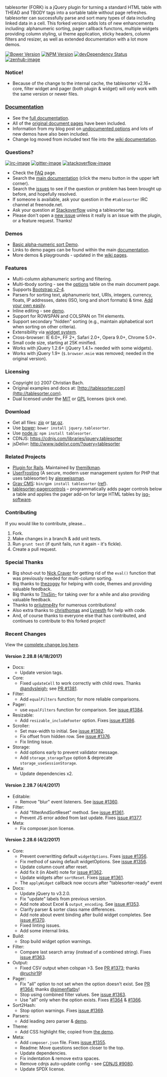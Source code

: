 tablesorter (FORK) is a jQuery plugin for turning a standard HTML table with THEAD and TBODY tags into a sortable table without page refreshes. tablesorter can successfully parse and sort many types of data including linked data in a cell. This forked version adds lots of new enhancements including: alphanumeric sorting, pager callback functons, multiple widgets providing column styling, ui theme application, sticky headers, column filters and resizer, as well as extended documentation with a lot more demos.

[![Bower Version][bower-image]][bower-url] [![NPM Version][npm-image]][npm-url] [![devDependency Status][david-dev-image]][david-dev-url] [![zenhub-image]][zenhub-url]

### Notice!

* Because of the change to the internal cache, the tablesorter v2.16+ core, filter widget and pager (both plugin &amp; widget) will only work with the same version or newer files.

### [Documentation](https://mottie.github.io/tablesorter/docs/)

* See the [full documentation](https://mottie.github.io/tablesorter/docs/).
* All of the [original document pages](http://tablesorter.com/docs/) have been included.
* Information from my blog post on [undocumented options](https://wowmotty.blogspot.com/2011/06/jquery-tablesorter-missing-docs.html) and lots of new demos have also been included.
* Change log moved from included text file into the [wiki documentation](https://github.com/Mottie/tablesorter/wiki/Changes).

### Questions?

[![irc-image]][irc-url] [![gitter-image]][gitter-url] [![stackoverflow-image]][stackoverflow-url]

* Check the [FAQ](https://github.com/Mottie/tablesorter/wiki/FAQ) page.
* Search the [main documentation](https://mottie.github.io/tablesorter/docs/) (click the menu button in the upper left corner).
* Search the [issues](https://github.com/Mottie/tablesorter/issues) to see if the question or problem has been brought up before, and hopefully resolved.
* If someone is available, ask your question in the `#tablesorter` IRC channel at freenode.net.
* Ask your question at [Stackoverflow](https://stackoverflow.com/questions/tagged/tablesorter) using a tablesorter tag.
* Please don't open a [new issue](https://github.com/Mottie/tablesorter/issues) unless it really is an issue with the plugin, or a feature request. Thanks!

### Demos

* [Basic alpha-numeric sort Demo](https://mottie.github.io/tablesorter/).
* Links to demo pages can be found within the main [documentation](https://mottie.github.io/tablesorter/docs/).
* More demos & playgrounds - updated in the [wiki pages](https://github.com/Mottie/tablesorter/wiki).

### Features

* Multi-column alphanumeric sorting and filtering.
* Multi-tbody sorting - see the [options](https://mottie.github.io/tablesorter/docs/index.html#options) table on the main document page.
* Supports [Bootstrap v2-4](https://mottie.github.io/tablesorter/docs/example-option-theme-bootstrap-v3.html).
* Parsers for sorting text, alphanumeric text, URIs, integers, currency, floats, IP addresses, dates (ISO, long and short formats) &amp; time. [Add your own easily](https://mottie.github.io/tablesorter/docs/example-parsers.html).
* Inline editing - see [demo](https://mottie.github.io/tablesorter/docs/example-widget-editable.html).
* Support for ROWSPAN and COLSPAN on TH elements.
* Support secondary "hidden" sorting (e.g., maintain alphabetical sort when sorting on other criteria).
* Extensibility via [widget system](https://mottie.github.io/tablesorter/docs/example-widgets.html).
* Cross-browser: IE 6.0+, FF 2+, Safari 2.0+, Opera 9.0+, Chrome 5.0+.
* Small code size, starting at 25K minified.
* Works with jQuery 1.2.6+ (jQuery 1.4.1+ needed with some widgets).
* Works with jQuery 1.9+ (`$.browser.msie` was removed; needed in the original version).

### Licensing

* Copyright (c) 2007 Christian Bach.
* Original examples and docs at: [http://tablesorter.com](http://tablesorter.com).
* Dual licensed under the [MIT](https://opensource.org/licenses/mit-license.php) or [GPL](https://www.gnu.org/licenses/gpl.html) licenses (pick one).

### Download

* Get all files: [zip](https://github.com/Mottie/tablesorter/archive/master.zip) or [tar.gz](https://github.com/Mottie/tablesorter/archive/master.tar.gz).
* Use [bower](https://bower.io/): `bower install jquery.tablesorter`.
* Use [node.js](https://nodejs.org/): `npm install tablesorter`.
* CDNJS: https://cdnjs.com/libraries/jquery.tablesorter
* jsDelivr: http://www.jsdelivr.com/?query=tablesorter

### Related Projects

* [Plugin for Rails](https://github.com/themilkman/jquery-tablesorter-rails). Maintained by [themilkman](https://github.com/themilkman).
* [UserFrosting](https://github.com/alexweissman/UserFrosting) (A secure, modern user management system for PHP that uses tablesorter) by [alexweissman](https://github.com/alexweissman).
* [Grav CMS](https://getgrav.org/): `bin/gpm install tablesorter` ([ref](https://github.com/Perlkonig/grav-plugin-tablesorter)).
* [tablesorter-pagercontrols](https://github.com/isg-software/tablesorter-pagercontrols) &ndash; programmatically adds pager controls below a table and applies the pager add-on for large HTML tables by [isg-software](https://github.com/isg-software).

### Contributing

If you would like to contribute, please...

1. Fork.
2. Make changes in a branch & add unit tests.
3. Run `grunt test` (if qunit fails, run it again - it's fickle).
4. Create a pull request.

### Special Thanks

* Big shout-out to [Nick Craver](https://github.com/NickCraver) for getting rid of the `eval()` function that was previously needed for multi-column sorting.
* Big thanks to [thezoggy](https://github.com/thezoggy) for helping with code, themes and providing valuable feedback.
* Big thanks to [ThsSin-](https://github.com/TheSin-) for taking over for a while and also providing valuable feedback.
* Thanks to [prijutme4ty](https://github.com/prijutme4ty) for numerous contributions!
* Also extra thanks to [christhomas](https://github.com/christhomas) and [Lynesth](https://github.com/Lynesth) for help with code.
* And, of course thanks to everyone else that has contributed, and continues to contribute to this forked project!

[npm-url]: https://npmjs.org/package/tablesorter
[npm-image]: https://img.shields.io/npm/v/tablesorter.svg
[david-dev-url]: https://david-dm.org/Mottie/tablesorter?type=dev
[david-dev-image]: https://img.shields.io/david/dev/Mottie/tablesorter.svg
[bower-url]: http://bower.io/search/?q=jquery.tablesorter
[bower-image]: https://img.shields.io/bower/v/jquery.tablesorter.svg
[zenhub-url]: https://zenhub.io
[zenhub-image]: https://cdn.rawgit.com/Mottie/tablesorter/master/docs/img/zenhub-badge.svg

[irc-url]: https://kiwiirc.com/client/irc.freenode.net#tablesorter
[irc-image]: https://img.shields.io/badge/irc-%23tablesorter-yellowgreen.svg
[gitter-url]: https://gitter.im/Mottie/tablesorter
[gitter-image]: https://img.shields.io/badge/GITTER-join%20chat-yellowgreen.svg
[stackoverflow-url]: http://stackoverflow.com/questions/tagged/tablesorter
[stackoverflow-image]: https://img.shields.io/badge/stackoverflow-tablesorter-blue.svg

### Recent Changes

View the [complete change log here](https://github.com/Mottie/tablesorter/wiki/Changes).

#### <a name="v2.28.8">Version 2.28.8</a> (4/18/2017)

* Docs:
  * Update version tags.
* Core:
  * Fixed `updateCell` to work correctly with child rows. Thanks [@andysleigh](https://github.com/andysleigh); see [PR #1381](https://github.com/Mottie/tablesorter/pull/1381).
* Filter:
  * Add `equalFilters` function; for more reliable comparisons.
* Pager:
  * use `equalFilters` function for comparison. See [issue #1384](https://github.com/Mottie/tablesorter/issues/1384).
* Resizable:
  * Add `resizable_includeFooter` option. Fixes [issue #1386](https://github.com/Mottie/tablesorter/issues/1386).
* Scroller:
  * Set max-width to initial. See [issue #1382](https://github.com/Mottie/tablesorter/issues/1382).
  * Fix offset from hidden row. See [issue #1376](https://github.com/Mottie/tablesorter/issues/1376).
  * Fix linting issue.
* Storage:
  * Add options early to prevent validator message.
  * Add `storage_storageType` option & deprecate `storage_useSessionStorage`.
* Meta:
  * Update dependencies x2.

#### <a name="v2.28.7">Version 2.28.7</a> (4/4/2017)

* Editable:
  * Remove "blur" event listeners. See [issue #1360](https://github.com/Mottie/tablesorter/issues/1360).
* Filter:
  * Add "filterAndSortReset" method. See [issue #1361](https://github.com/Mottie/tablesorter/issues/1361).
  * Prevent JS error added from last update. Fixes [issue #1377](https://github.com/Mottie/tablesorter/issues/1377).
* Meta:
  * Fix composer.json license.

#### <a name="v2.28.6">Version 2.28.6</a> (4/2/2017)

* Core:
  * Prevent overwritting default `widgetOptions`. Fixes [issue #1356](https://github.com/Mottie/tablesorter/issues/1356).
  * Fix method of saving default widgetOptions. See [issue #1356](https://github.com/Mottie/tablesorter/issues/1356).
  * Update column count after reset.
  * Add fix it (in Abelt) note for [issue #1362](https://github.com/Mottie/tablesorter/issues/1362).
  * Update widgets after `sortReset`. Fixes [issue #1361](https://github.com/Mottie/tablesorter/issues/1361).
  * The `applyWidget` callback now occurs after "tablesorter-ready" event
* Docs:
  * Update jQuery to v3.2.0.
  * Fix "update" labels from previous version.
  * Add note about Excel & `output_encoding`. See [issue #1353](https://github.com/Mottie/tablesorter/issues/1353).
  * Clarify parser & sorter class name differences.
  * Add note about event binding after build widget completes. See [issue #1370](https://github.com/Mottie/tablesorter/issues/1370).
  * Fixed linting issues.
  * Add some internal links.
* Build:
  * Stop build widget option warnings.
* Filter:
  * Compare last search array (instead of a combined string). Fixes [issue #1363](https://github.com/Mottie/tablesorter/issues/1363).
* Output:
  * Fixed CSV output when colspan &gt;3. See [PR #1373](https://github.com/Mottie/tablesorter/pull/1373); thanks [@ruchir19](https://github.com/ruchir19)!
* Pager:
  * Fix "all" option to not set when the option doesn't exist. See [PR #1364](https://github.com/Mottie/tablesorter/pull/1364); thanks [@simenflatby](https://github.com/simenflatby)!
  * Stop using combined filter values. See [issue #1363](https://github.com/Mottie/tablesorter/issues/1363).
  * Use "all" only when the option exists. Fixes [#1364](https://github.com/Mottie/tablesorter/pull/1364) & [#1366](https://github.com/Mottie/tablesorter/issues/1366).
* Sort2Hash:
  * Stop option warnings. Fixes [issue #1369](https://github.com/Mottie/tablesorter/issues/1369).
* Parsers:
  * Add leading zero parser & [demo](https://mottie.github.io/tablesorter/docs/example-parsers-leading-zeros.html).
* Theme:
  * Add CSS highlight file; copied from [the demo](https://mottie.github.io/tablesorter/docs/example-css-highlighting.html).
* Meta:
  * Add `composer.json` file. Fixes [issue #1355](https://github.com/Mottie/tablesorter/issues/1355).
  * Readme: Move questions section closer to the top.
  * Update dependencies.
  * Fix indentation & remove extra spaces.
  * Remove cdnjs auto-update config - see [CDNJS #9080](https://github.com/cdnjs/cdnjs/pull/9080).
  * Update SPDX license.
